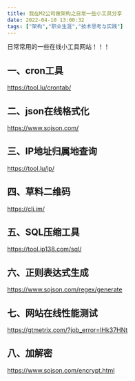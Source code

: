 ```yaml
---
title: 我在M2公司做架构之日常一些小工具分享
date: 2022-04-10 13:00:32
tags: ["架构","职业生涯","技术思考与实践"]
---
```


日常常用的一些在线小工具网站！！！
<!--more-->

## 一、cron工具
https://tool.lu/crontab/

## 二、json在线格式化
https://www.sojson.com/

## 三、IP地址归属地查询
https://tool.lu/ip/

## 四、草料二维码
https://cli.im/

## 五、SQL压缩工具
https://tool.ip138.com/sql/

## 六、正则表达式生成
https://www.sojson.com/regex/generate

## 七、网站在线性能测试
https://gtmetrix.com/?job_error=IHk37HNt

## 八、加解密
https://www.sojson.com/encrypt.html